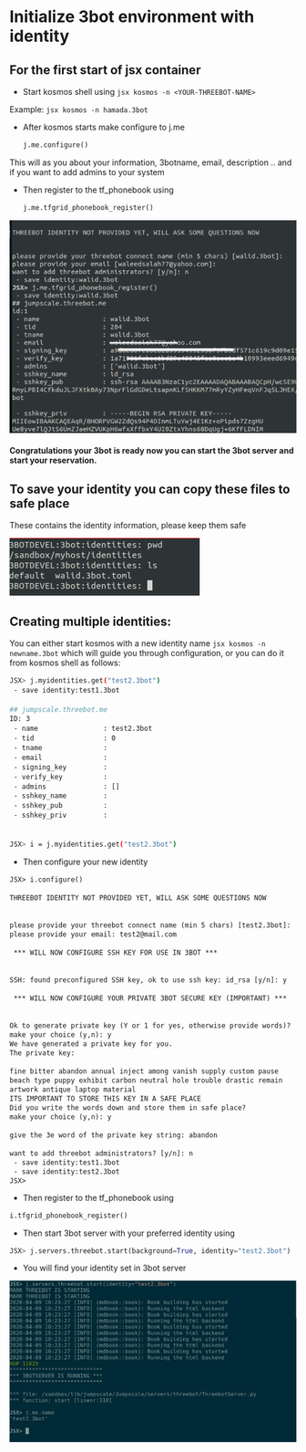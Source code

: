 # Initialize 3bot environment with identity

## For the first start of jsx container

- Start kosmos shell using `jsx kosmos -n <YOUR-THREEBOT-NAME>`

Example: `jsx kosmos -n hamada.3bot`

- After kosmos starts make configure to j.me
    ```python
    j.me.configure()
    ```

This will as you about your information, 3botname, email, description .. and if you want to add admins to your system

- Then register to the tf_phonebook using
    ```python
    j.me.tfgrid_phonebook_register()
    ```

 ![Identity photo](./images/identity.png)

#### Congratulations your 3bot is ready now you can start the 3bot server and start your reservation.

## To save your identity you can copy these files to safe place

These contains the identity information, please keep them safe

 ![recover photo](./images/identity2.png)
 
 
## Creating multiple identities:
You can either start kosmos with a new identity name ```jsx kosmos -n newname.3bot``` which will guide you through configuration, or you can do it from kosmos shell as follows:
```bash
JSX> j.myidentities.get("test2.3bot")
 - save identity:test1.3bot

## jumpscale.threebot.me
ID: 3
 - name                : test2.3bot
 - tid                 : 0
 - tname               :
 - email               :
 - signing_key         :
 - verify_key          :
 - admins              : []
 - sshkey_name         :
 - sshkey_pub          :
 - sshkey_priv         :


JSX> i = j.myidentities.get("test2.3bot")
```
- Then configure your new identity
```
JSX> i.configure()                                                                                                                                                                    
                                                                                                                                                                                        
THREEBOT IDENTITY NOT PROVIDED YET, WILL ASK SOME QUESTIONS NOW                                                                                                                         
                                                                                                                                                                                        
                                                                                                                                                                                        
please provide your threebot connect name (min 5 chars) [test2.3bot]:                                                                                                                   
please provide your email: test2@mail.com                                                                                                                                               
                                                                                                                                                                                        
 *** WILL NOW CONFIGURE SSH KEY FOR USE IN 3BOT ***                                                                                                                                     
                                                                                                                                                                                        
                                                                                                                                                                                        
SSH: found preconfigured SSH key, ok to use ssh key: id_rsa [y/n]: y                                                                                                                    
                                                                                                                                                                                        
 *** WILL NOW CONFIGURE YOUR PRIVATE 3BOT SECURE KEY (IMPORTANT) ***                                                                                                                    
                                                                                                                                                                                        
                                                                                                                                                                                        
Ok to generate private key (Y or 1 for yes, otherwise provide words)?                                                                                                                   
make your choice (y,n): y                                                                                                                                                               
We have generated a private key for you.                                                                                                                                                
The private key:                                                                                                                                                                        
                                                                                                                                                                                        
fine bitter abandon annual inject among vanish supply custom pause beach type puppy exhibit carbon neutral hole trouble drastic remain artwork antique laptop material                  
ITS IMPORTANT TO STORE THIS KEY IN A SAFE PLACE                                                                                                                                         
Did you write the words down and store them in safe place?                                                                                                                              
make your choice (y,n): y                                                                                                                                                               
                                                                                                                                                                                        
give the 3e word of the private key string: abandon                                                                                                                                     
                                                                                                                                                                                        
want to add threebot administrators? [y/n]: n                                                                                                                                           
 - save identity:test1.3bot                                                                                                                                                             
 - save identity:test2.3bot                                                                                                                                                             
JSX> 
```
- Then register to the tf_phonebook using
```python
i.tfgrid_phonebook_register()
```

- Then start 3bot server with your preferred identity using
```python
JSX> j.servers.threebot.start(background=True, identity="test2.3bot")
```

- You will find your identity set in 3bot server

![multiple_identities](./images/identity4.jpg)